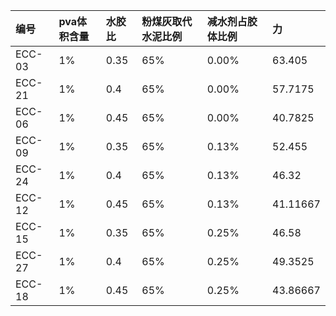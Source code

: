 | 编号 | pva体积含量 | 水胶比 | 粉煤灰取代水泥比例 | 减水剂占胶体比例 | 力 |
| :--- | :--- | :--- | :--- | :--- | :--- |
| ECC-03 | 1% | 0.35 | 65% | 0.00% | 63.405 |
| ECC-21 | 1% | 0.4 | 65% | 0.00% | 57.7175 |
| ECC-06 | 1% | 0.45 | 65% | 0.00% | 40.7825 |
| ECC-09 | 1% | 0.35 | 65% | 0.13% | 52.455 |
| ECC-24 | 1% | 0.4 | 65% | 0.13% | 46.32 |
| ECC-12 | 1% | 0.45 | 65% | 0.13% | 41.11667 |
| ECC-15 | 1% | 0.35 | 65% | 0.25% | 46.58 |
| ECC-27 | 1% | 0.4 | 65% | 0.25% | 49.3525 |
| ECC-18 | 1% | 0.45 | 65% | 0.25% | 43.86667 |



